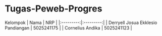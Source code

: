 # Tugas-Peweb-Progres

Kelompok
| Nama | NRP |
|:---------:|:---------:|
| Derryell Josua Ekklesio Pandiangan  | 5025241175  |
| Cornelius Andika  | 5025241123  |
